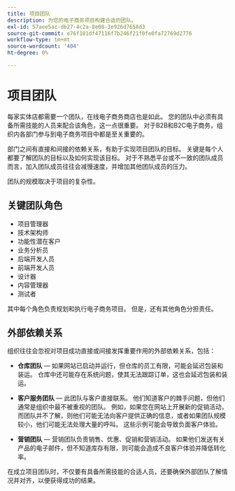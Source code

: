 ```yaml
---
title: 项目团队
description: 为您的电子商务项目构建合适的团队。
exl-id: 57aee5ac-db27-4c2a-8e08-3e926d7658d3
source-git-commit: e76f101df47116f7b246f21f0fe0fa72769d2776
workflow-type: tm+mt
source-wordcount: '404'
ht-degree: 0%

---
```


# 项目团队

每家实体店都需要一个团队，在线电子商务商店也是如此。 您的团队中必须有具备所需技能的人员来配合该角色，这一点很重要。 对于B2B和B2C电子商务，组织内各部门参与到电子商务项目中都是至关重要的。

部门之间有直接和间接的依赖关系，有助于实现项目团队的目标。 关键是每个人都要了解团队的目标以及如何实现该目标。 对于不熟悉平台或不一致的团队成员而言，加入团队成员往往会减慢速度，并增加其他团队成员的压力。

团队的规模取决于项目的复杂性。

## 关键团队角色

- 项目管理器
- 技术架构师
- 功能性潜在客户
- 业务分析员
- 后端开发人员
- 前端开发人员
- 设计器
- 内容管理器
- 测试者

其中每个角色负责规划和执行电子商务项目。 但是，还有其他角色分担责任。

## 外部依赖关系

组织往往会忽视对项目成功直接或间接发挥重要作用的外部依赖关系，包括：

- **仓库团队** — 如果网站已启动并运行，但仓库的员工有限，可能会延迟包装和装运。 仓库中还可能存在系统问题，使其无法跟踪订单，这也会延迟包装和装运。

- **客户服务团队** — 此团队与客户直接联系。 他们知道客户的棘手问题，但他们通常是组织中最不被重视的团队。 例如，如果您在网站上开展新的促销活动，而团队并不了解，则他们可能无法向客户提供正确的信息，或者如果团队规模较小，他们可能无法处理大量的呼叫。 这些示例可能会导致负面客户体验。

- **营销团队** — 营销团队负责销售、优惠、促销和营销活动。 如果他们发送有关产品的电子邮件，但不知道库存有限，则可能会造成不良客户体验并降低转化率。

在成立项目团队时，不仅要有具备所需技能的合适人员，还要确保外部团队了解情况并对齐，以便获得成功的结果。
